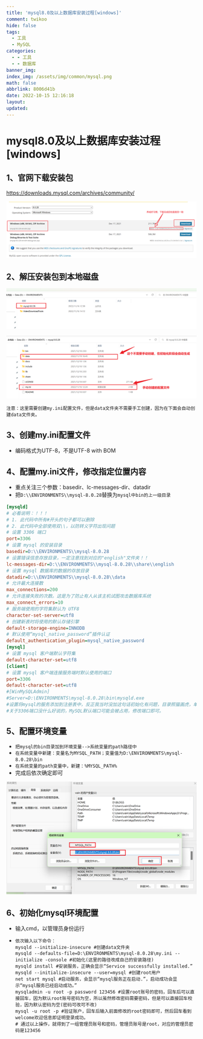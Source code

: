 ```yaml
---
title: 'mysql8.0及以上数据库安装过程[windows]'
comment: twikoo
hide: false
tags:
  - 工具
  - MySQL
categories:
  - - 工具
  - - 数据库
banner_img:
index_img: /assets/img/common/mysql.png
math: false
abbrlink: 8006d41b
date: 2022-10-15 12:16:18
layout:
updated:
---
```


# mysql8.0及以上数据库安装过程[windows]

## 1、官网下载安装包

https://downloads.mysql.com/archives/community/

![image-20221113131938539](mysql8-0及以上数据库安装过程-windows/image-20221113131938539.png)

## 2、解压安装包到本地磁盘

![image-20221123093557059](mysql8-0及以上数据库安装过程-windows/image-20221123093557059.png)

![image-20221123093840348](mysql8-0及以上数据库安装过程-windows/image-20221123093840348.png)

`注意：这里需要创建my.ini配置文件，但是data文件夹不需要手工创建，因为在下面会自动创建data文件夹。`

## 3、创建my.ini配置文件

- 编码格式为UTF-8，不是UTF-8 with BOM

## 4、配置my.ini文件，修改指定位置内容

- 重点关注三个参数：basedir、lc-messages-dir、datadir
- 把`D:\\ENVIRONMENTS\\mysql-8.0.28`替换为`mysql中bin的上一级目录`

```ini
[mysqld]
# 必看说明：！！！
# 1. 此代码中所有#开头的句子都可以删除
# 2. 此代码中全部使用双\\，以防转义字符出现问题
# 设置 3306 端口
port=3306
# 设置 mysql 的安装目录
basedir=D:\\ENVIRONMENTS\\mysql-8.0.28
# 设置错误信息存放目录，一定注意找到对应的"english"文件夹！！
lc-messages-dir=D:\\ENVIRONMENTS\\mysql-8.0.28\\share\\english
# 设置 mysql 数据库的数据的存放目录
datadir=D:\\ENVIRONMENTS\\mysql-8.0.28\\data
# 允许最大连接数
max_connections=200
# 允许连接失败的次数。这是为了防止有人从该主机试图攻击数据库系统
max_connect_errors=10
# 服务端使用的字符集默认为 UTF8
character-set-server=utf8
# 创建新表时将使用的默认存储引擎
default-storage-engine=INNODB
# 默认使用“mysql_native_password”插件认证
default_authentication_plugin=mysql_native_password
[mysql]
# 设置 mysql 客户端默认字符集
default-character-set=utf8
[client]
# 设置 mysql 客户端连接服务端时默认使用的端口
port=3306
default-character-set=utf8
#[WinMySQLAdmin]
#Server=D:\ENVIRONMENTS\mysql-8.0.28\bin\mysqld.exe
#设置将mysql的服务添加到注册表中，反正我当时没加这句话初始化有问题，目录照猫画虎，单双杠自己选
#关于3306端口没什么好说的，MySQL默认端口可能会被占用，修改端口即可。
```

## 5、配置环境变量

- `把mysql的bin目录加到环境变量-->系统变量的path路径中`
- `在系统变量中新建：变量名为MYSQL_PATH；变量值为D:\ENVIRONMENTS\mysql-8.0.28\bin`
- `在系统变量的path变量中，新建：%MYSQL_PATH%`
- 完成后依次确定即可

![image-20221123094615130](mysql8-0及以上数据库安装过程-windows/image-20221123094615130.png)

## 6、初始化mysql环境配置

- 输入cmd，以管理员身份运行

- ```mysql
  依次输入以下命令：
  mysqld --initialize-insecure #创建data文件夹
  mysqld --defaults-file=D:\ENVIRONMENTS\mysql-8.0.28\my.ini --initialize -console #初始化(这里的路径改成自己的安装路径)
  mysqld install #安装服务，正确会显示“Service successfully installed.”
  mysqld --initialize-insecure --user=mysql #创建root用户
  net start mysql #启动服务，会显示“mysql服务正在启动.”，启动成功会显示“mysql服务已经启动成功。”
  mysqladmin -u root -p password 123456 #设置root账号的密码，回车后可以直接回车，因为默认root账号密码为空，所以虽然修改密码需要密码，但是可以直接回车校验，因为默认密码为空(密码可改可不改)
  mysql -u root -p #验证账户，回车后输入前面修改的root密码即可，然后回车看到welcome欢迎信息即证明登录成功。
  # 通过以上操作，就得到了一组管理员账号和密码，管理员账号是root，对应的管理员密码是123456
  ```
